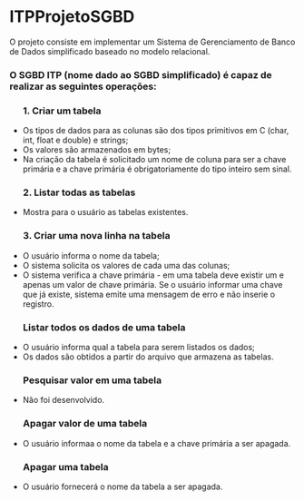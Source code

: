 # ITPProjetoSGBD
O projeto consiste em implementar um Sistema de Gerenciamento de Banco de Dados simplificado baseado no modelo relacional.

### O SGBD ITP (nome dado ao SGBD simplificado) é capaz de realizar as seguintes operações:

<ul>

<h3>1. Criar um tabela</h3> 
  <li>
     Os tipos de dados para as colunas são dos tipos primitivos em C (char, int, float e double) e strings;
  </li>
  <li>
    Os valores são armazenados em bytes;
  </li>
  <li>
    Na criação da tabela é solicitado um nome de coluna para ser a chave primária e a chave primária é obrigatoriamente do tipo inteiro sem sinal.
  </li>
  
  <h3>2. Listar todas as tabelas</h3>
  <li>
    Mostra para o usuário as tabelas existentes.
  </li>
  
  <h3>3. Criar uma nova linha na tabela</h3>
  <li>
    O usuário informa o nome da tabela;
  </li>
  <li>
    O sistema solicita os valores de cada uma das colunas;
  </li>
  <li>
    O sistema verifica a chave primária - em uma tabela deve existir um e apenas um valor de chave primária. Se o usuário informar uma chave que já existe, sistema emite uma mensagem de erro e não inserie o registro.
  </li>
  
  <h3>Listar todos os dados de uma tabela</h3>
  <li>
    O usuário informa qual a tabela para serem listados os dados;
  </li>
  <li>
    Os dados são obtidos a partir do arquivo que armazena as tabelas.
  </li>
  <h3> Pesquisar valor em uma tabela</h3>
  <li>Não foi desenvolvido.</li>
  
  <h3>Apagar valor de uma tabela</h3>
  <li>
    O usuário informaa o nome da tabela e a chave primária a ser apagada.
  </li>
  
  <h3>Apagar uma tabela</h3>
  <li> O usuário fornecerá o nome da tabela a ser apagada.

 </ul>
 



